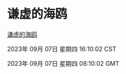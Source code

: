 # 谦虚的海鸥
[谦虚的海鸥](http://ppp0::56308/qxdho/course/base/hotlink/index.php)

2023年 09月 07日 星期四 16:10:02 CST

2023年 09月 07日 星期四 08:10:02 GMT
